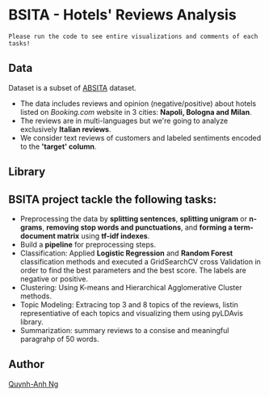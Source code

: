 # BSITA - Hotels' Reviews Analysis
```
Please run the code to see entire visualizations and comments of each tasks!
```

## Data
Dataset is a subset of [ABSITA](http://sag.art.uniroma2.it/absita/data/) dataset.

- The data includes reviews and opinion (negative/positive) about hotels listed on *Booking.com* website in 3 cities: **Napoli, Bologna and Milan**. 
- The reviews are in multi-languages but we're going to analyze exclusively **Italian reviews**.
- We consider text reviews of customers and labeled sentiments encoded to the **'target' column**.

## Library

## BSITA project tackle the following tasks:
- Preprocessing the data by **splitting sentences**, **splitting unigram** or **n-grams**, **removing stop words and punctuations**, and **forming a term-document matrix** using **tf-idf indexes**.
- Build a **pipeline** for preprocessing steps.
- Classification: Applied **Logistic Regression** and **Random Forest**  classification methods and executed a GridSearchCV cross Validation in order to find the best parameters and the best score. The labels are negative or positive. 
- Clustering: Using K-means and Hierarchical Agglomerative Cluster methods.
- Topic Modeling: Extracing top 3 and 8 topics of the reviews, listin representiative of each topics and visualizing them using pyLDAvis library.
- Summarization: summary reviews to a consise and meaningful paragrahp of 50 words. 
## Author
[Quynh-Anh Ng](https://github.com/jyanqa)
